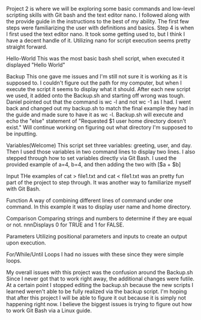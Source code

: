 Project 2 is where we will be exploring some basic commands and low-level scripting skills 
with Git bash and the text editor nano.
I followed along with the provide guide in the instructions to the best of my ability.
The first few steps were familiarizing the user with definitions and basics.
Step 4 is when I first used the text editor nano. 
It took some getting used to, but I think I have a decent handle of it.
Utilizing nano for script execution seems pretty straight forward.

Hello-World
This was the most basic bash shell script, when executed it displayed "Hello World"

Backup
This one gave me issues and I'm still not sure it is working as it is supposed to.
I couldn't figure out the path for my computer, but when I execute the script it 
seems to display what it should.
After each new script we used, it added onto the Backup.sh and starting off wrong
was tough.
Daniel pointed out that the command is wc -l and not wc -1 as I had.
I went back and changed out my backup.sh to match the final example they had in the 
guide and made sure to have it as wc -l. 
Backup.sh will execute and echo the "else" statement of 
"Requested $1 user home directory doesn't exist." 
Will continue working on figuring out what directory I'm supposed to be inputting.

Variables(Welcome)
This script set three variables: greeting, user, and day.
Then I used those variables in two command lines to display two lines.
I also stepped through how to set variables directly via Git Bash.
I used the provided example of a=4, b=4, and then adding the two with [$a + $b]

Input
THe examples of cat > file1.txt and cat < file1.txt was an pretty fun part of 
the project to step through. It was another way to familiarize myself with Git Bash.

Function
A way of combining different lines of command under one command. 
In this example it was to display user name and home directory.

Comparison
Comparing strings and numbers to determine if they are equal or not.
nnnDisplays 0 for TRUE and 1 for FALSE.

Parameters
Utilizing positional parameters and inputs to create an output upon execution.

For/While/Until Loops
I had no issues with these since they were simple loops.

My overall issues with this project was the confusion around the Backup.sh
Since I never got that to work right away, the additional changes were futile.
At a certain point I stopped editing the backup.sh because the new scripts I learned
weren't able to be fully realized via the backup script. 
I'm hoping that after this project I will be able to figure it out because it is 
simply not happening right now. 
I believe the biggest issues is trying to figure out how to work Git Bash via a Linux guide.

